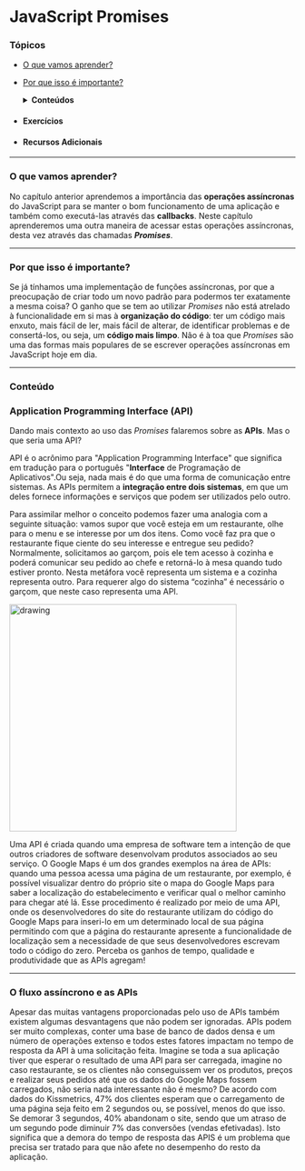 # JavaScript Promises

### Tópicos
* [O que vamos aprender?](#por-que-isso-%C3%A9-importante)
* [Por que isso é importante?](#por-que-isso-%C3%A9-importante)
  <details>
    <summary> <strong>Conteúdos</strong> </summary>
    
    1. [Application Programming Interface (API)](#Application-Programming-Interface-(API))
    2. [O fluxo assíncrono e as APIs](#O-fluxo-assíncrono-e-as-APIs)
    3. Promises
    4. Para fixar
  </details> 
  
* #### Exercícios
* #### Recursos Adicionais

___
### O que vamos aprender?

No capítulo anterior aprendemos a importância das **operações assíncronas** do JavaScript para se manter o bom funcionamento de uma aplicação e também como executá-las através das **callbacks**. Neste capítulo aprenderemos uma outra maneira de acessar estas operações assíncronas, desta vez através das chamadas _**Promises**_.

___

### Por que isso é importante?

Se já tínhamos uma implementação de funções assíncronas, por que a preocupação de criar todo um novo padrão para podermos ter exatamente a mesma coisa? O ganho que se tem ao utilizar _Promises_ não está atrelado à funcionalidade em si mas à **organização do código**: ter um código mais enxuto, mais fácil de ler, mais fácil de alterar, de identificar problemas e de consertá-los, ou seja, um **código mais limpo**. Não é à toa que _Promises_ são uma das formas mais populares de se escrever operações assíncronas em JavaScript hoje em dia.

___

### Conteúdo
### Application Programming Interface (API)

Dando mais contexto ao uso das _Promises_ falaremos sobre as **APIs**. Mas o que seria uma API?

API é o acrônimo para "Application Programming Interface" que significa em tradução para o português "**Interface** de Programação de Aplicativos".Ou seja,  nada mais é do que uma forma de comunicação entre sistemas. As APIs permitem a **integração entre dois sistemas**, em que um deles fornece informações e serviços que podem ser utilizados pelo outro.

Para assimilar melhor o conceito podemos fazer uma analogia com a seguinte situação: vamos supor que você esteja em um restaurante, olhe para o menu e se interesse por um dos itens. Como você faz pra que o restaurante fique ciente do seu interesse e entregue seu pedido? 
Normalmente, solicitamos ao garçom, pois ele tem acesso à cozinha e poderá comunicar seu pedido ao chefe  e  retorná-lo à mesa quando tudo estiver pronto. Nesta metáfora você representa um sistema e a cozinha representa outro. Para requerer algo do sistema “cozinha” é necessário o garçom, que neste caso representa uma API.

<img src="https://webstockreview.net/images/clipart-restaurant-hotel-restaurant-1.png" alt="drawing" width="400"/>

Uma API é criada quando uma empresa de software tem a intenção de que outros criadores de software desenvolvam produtos associados ao seu serviço.  O Google Maps é um dos grandes exemplos na área de APIs:  quando uma pessoa acessa uma página de um restaurante, por exemplo, é possível visualizar dentro do próprio site o mapa do Google Maps para saber a localização do estabelecimento e verificar qual o melhor caminho para chegar até lá. Esse procedimento é realizado por meio de uma API, onde os desenvolvedores do site do restaurante utilizam do código do Google Maps para inseri-lo em um determinado local de sua página permitindo com que a página do restaurante apresente a funcionalidade de localização sem a necessidade de que seus desenvolvedores escrevam todo o código do zero. Perceba os ganhos de tempo, qualidade e produtividade que as APIs agregam!

***
### O fluxo assíncrono e as APIs

Apesar das muitas vantagens proporcionadas pelo uso de APIs também existem algumas desvantagens que não podem ser ignoradas. APIs podem ser muito complexas, conter uma base de banco de dados densa e um número de operações extenso e todos estes fatores impactam no tempo de resposta da API à uma solicitação feita. Imagine se toda a sua aplicação tiver que esperar o resultado de uma API para ser carregada, imagine no caso restaurante, se os clientes não conseguissem ver os produtos, preços e realizar seus pedidos até que os dados do Google Maps fossem carregados, não seria nada interessante não é mesmo? De acordo com dados do Kissmetrics, 47% dos clientes esperam que o carregamento de uma página seja feito em 2 segundos ou, se possível, menos do que isso. Se demorar 3 segundos, 40% abandonam o site, sendo que um atraso de um segundo pode diminuir 7% das conversões (vendas efetivadas). Isto significa que a demora do tempo de resposta das APIS é um problema que precisa ser tratado para que não afete no desempenho do resto da aplicação.

